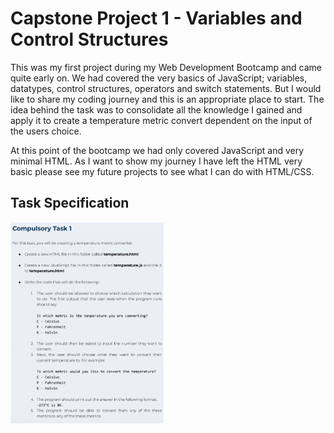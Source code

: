 # Capstone Project 1 - Variables and Control Structures
This was my first project during my Web Development Bootcamp and came quite early on. We had covered the very basics of JavaScript; variables, datatypes, control structures, operators and switch statements. But I would like to share my coding journey and this is an appropriate place to start. The idea behind the task was to consolidate all the knowledge I gained and apply it to create a temperature metric convert dependent on the input of the users choice. 


At this point of the bootcamp we had only covered JavaScript and very minimal HTML. As I want to show my journey I have left the HTML very basic please see my future projects to see what I can do with HTML/CSS.

## Task Specification
<img src="./Task_specification.png" width="50%"><br><br>